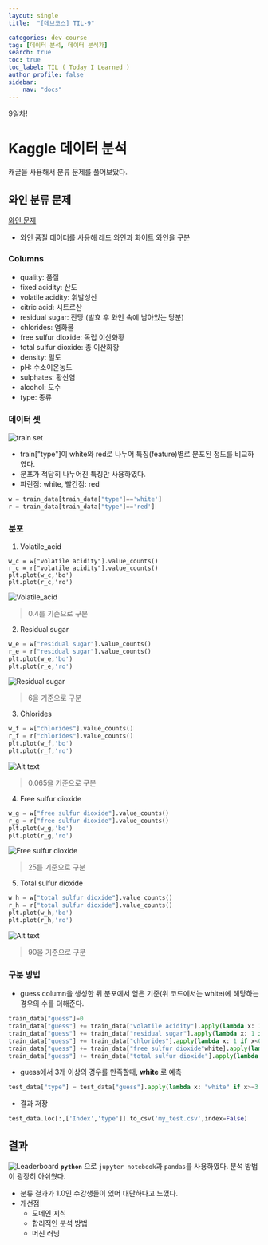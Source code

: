 ```yaml
---
layout: single
title:  "[데브코스] TIL-9"

categories: dev-course
tag: [데이터 분석, 데이터 분석가]
search: true
toc: true
toc_label: TIL ( Today I Learned )
author_profile: false
sidebar:
    nav: "docs"
---
```

9일차!

# Kaggle 데이터 분석
캐글을 사용해서 분류 문제를 풀어보았다.

## 와인 분류 문제
[와인 문제](https://www.kaggle.com/competitions/programmers-dev-wine)

- 와인 품질 데이터를 사용해 레드 와인과 화이트 와인을 구분
### Columns
- quality: 품질
- fixed acidity: 산도
- volatile acidity: 휘발성산
- citric acid: 시트르산
- residual sugar: 잔당 (발효 후 와인 속에 남아있는 당분)
- chlorides: 염화물
- free sulfur dioxide: 독립 이산화황
- total sulfur dioxide: 총 이산화황
- density: 밀도
- pH: 수소이온농도
- sulphates: 황산염
- alcohol: 도수
- type: 종류
### 데이터 셋
![train set](/assets/images/wine1.png)
- train["type"]이 white와 red로 나누어 특징(feature)별로 분포된 정도를 비교하였다.
- 분포가 적당히 나누어진 특징만 사용하였다.
- 파란점: white, 빨간점: red
```python
w = train_data[train_data["type"]=='white']
r = train_data[train_data["type"]=='red']
```
### 분포
1. Volatile_acid

```pytyon
w_c = w["volatile acidity"].value_counts()
r_c = r["volatile acidity"].value_counts()
plt.plot(w_c,'bo')
plt.plot(r_c,'ro')
```
![Volatile_acid](/assets/images/wine2.png)
> 0.4를 기준으로 구분
2. Residual sugar
```python
w_e = w["residual sugar"].value_counts()
r_e = r["residual sugar"].value_counts()
plt.plot(w_e,'bo')
plt.plot(r_e,'ro')
```
![Residual sugar](/assets/images/wine3.png)
> 6을 기준으로 구분

3. Chlorides
```python
w_f = w["chlorides"].value_counts()
r_f = r["chlorides"].value_counts()
plt.plot(w_f,'bo')
plt.plot(r_f,'ro')
```
![Alt text](/assets/images/wine4.png)
> 0.065을 기준으로 구분

4. Free sulfur dioxide
```python
w_g = w["free sulfur dioxide"].value_counts()
r_g = r["free sulfur dioxide"].value_counts()
plt.plot(w_g,'bo')
plt.plot(r_g,'ro')
```
![Free sulfur dioxide](/assets/images/wine5.png)
> 25를 기준으로 구분

5. Total sulfur dioxide
```python
w_h = w["total sulfur dioxide"].value_counts()
r_h = r["total sulfur dioxide"].value_counts()
plt.plot(w_h,'bo')
plt.plot(r_h,'ro')
```
![Alt text](/assets/images/wine6.png)
> 90을 기준으로 구분

### 구분 방법
- guess column을 생성한 뒤 분포에서 얻은 기준(위 코드에서는 white)에 해당하는 경우의 수를 더해준다.
```python
train_data["guess"]=0
train_data["guess"] += train_data["volatile acidity"].apply(lambda x: 1 if x<0.4 else 0)
train_data["guess"] += train_data["residual sugar"].apply(lambda x: 1 if x>6 else 0)
train_data["guess"] += train_data["chlorides"].apply(lambda x: 1 if x<0.065 else 0)
train_data["guess"] += train_data["free sulfur dioxide"white].apply(lambda x: 1 if x>25 else 0)
train_data["guess"] += train_data["total sulfur dioxide"].apply(lambda x: 1 if x>90 else 0)
```
- guess에서 3개 이상의 경우를 만족할때, **white** 로 예측
```python
test_data["type"] = test_data["guess"].apply(lambda x: "white" if x>=3 else "red")
```

- 결과 저장
```python
test_data.loc[:,['Index','type']].to_csv('my_test.csv',index=False)
```

## 결과
![Leaderboard](/assets/images/wine7.png)
**`python`** 으로 `jupyter notebook`과 `pandas`를 사용하였다.
분석 방법이 굉장히 아쉬웠다.

- 분류 결과가 1.0인 수강생들이 있어 대단하다고 느꼈다.  
- 개선점
    - 도메인 지식 
    - 합리적인 분석 방법
    - 머신 러닝

    